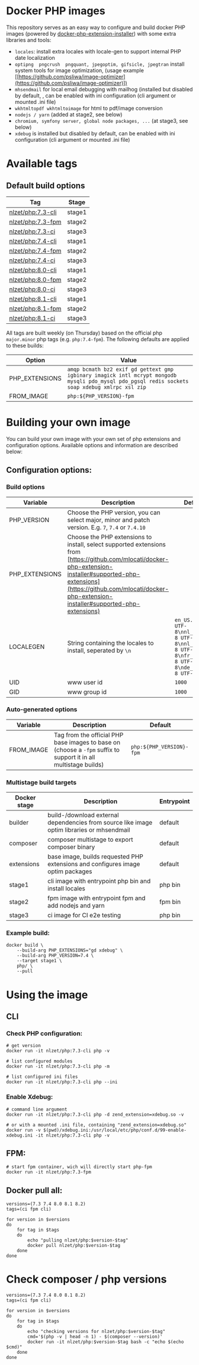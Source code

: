 # Docker PHP images
This repository serves as an easy way to configure and build docker PHP images (powered by [docker-php-extension-installer]([https://github.com/mlocati/docker-php-extension-installer](https://github.com/mlocati/docker-php-extension-installer))) with some extra libraries and tools:
* `locales`: install extra locales with locale-gen to support internal PHP date localization
* `optipng  pngcrush  pngquant, jpegoptim, gifsicle, jpegtran` install system tools for image optimization, (usage example [[https://github.com/psliwa/image-optimizer](https://github.com/psliwa/image-optimizer)])
* `mhsendmail` for local email debugging with mailhog (installed but disabled by default, , can be enabled with ini configuration (cli argument or mounted .ini file)
* `wkhtmltopdf wkhtmltoimage` for html to pdf/image conversion
* `nodejs / yarn` (added at stage2, see below)
* `chromium, symfony server, global node packages, ...` (at stage3, see below)
* `xdebug` is installed but disabled by default, can be enabled with ini configuration (cli argument or mounted .ini file)

# Available tags

## Default build options

| Tag | Stage |
|--|--|
| [nlzet/php:7.3-cli](https://hub.docker.com/r/nlzet/php/tags) | stage1 |
| [nlzet/php:7.3-fpm](https://hub.docker.com/r/nlzet/php/tags) | stage2 |
| [nlzet/php:7.3-ci](https://hub.docker.com/r/nlzet/php/tags) | stage3 |
| [nlzet/php:7.4-cli](https://hub.docker.com/r/nlzet/php/tags) | stage1 |
| [nlzet/php:7.4-fpm](https://hub.docker.com/r/nlzet/php/tags) | stage2 |
| [nlzet/php:7.4-ci](https://hub.docker.com/r/nlzet/php/tags) | stage3 |
| [nlzet/php:8.0-cli](https://hub.docker.com/r/nlzet/php/tags) | stage1 |
| [nlzet/php:8.0-fpm](https://hub.docker.com/r/nlzet/php/tags) | stage2 |
| [nlzet/php:8.0-ci](https://hub.docker.com/r/nlzet/php/tags) | stage3 |
| [nlzet/php:8.1-cli](https://hub.docker.com/r/nlzet/php/tags) | stage1 |
| [nlzet/php:8.1-fpm](https://hub.docker.com/r/nlzet/php/tags) | stage2 |
| [nlzet/php:8.1-ci](https://hub.docker.com/r/nlzet/php/tags) | stage3 |

All tags are built weekly (on Thursday) based on the official php `major.minor` php tags (e.g. `php:7.4-fpm`). The following defaults are applied to these builds:

| Option | Value |
|--|--|
| PHP_EXTENSIONS | `amqp bcmath bz2 exif gd gettext gmp igbinary imagick intl mcrypt mongodb mysqli pdo_mysql pdo_pgsql redis sockets soap xdebug xmlrpc xsl zip` |
| FROM_IMAGE | `php:${PHP_VERSION}-fpm` |
  
# Building your own image  

You can build your own image with your own set of php extensions and configuration options.
Available options and information are described below:

## Configuration options:  
  
### Build options

| Variable | Description | Default | 
|--|--|--|
|PHP_VERSION|Choose the PHP version, you can select major, minor and patch version. E.g. `7`, `7.4` or `7.4.10`| |
|PHP_EXTENSIONS|Choose the PHP extensions to install, select supported extensions from [https://github.com/mlocati/docker-php-extension-installer#supported-php-extensions](https://github.com/mlocati/docker-php-extension-installer#supported-php-extensions)| |
|LOCALEGEN|String containing the locales to install, seperated by `\n`|`en_US.UTF-8 UTF-8\nnl_NL.UTF-8 UTF-8\nnl_BE.UTF-8 UTF-8\nfr_FR.UTF-8 UTF-8\nde_DE.UTF-8 UTF-8`|
|UID| www user id | `1000` |
|GID| www group id | `1000` |

### Auto-generated options

| Variable | Description | Default | 
|--|--|--|
|FROM_IMAGE|Tag from the official PHP base images to base on (choose a `-fpm` suffix to support it in all multistage builds) | `php:${PHP_VERSION}-fpm`|

### Multistage build targets

| Docker stage | Description | Entrypoint |
|--|--|--| 
| builder | build-/download external dependencies from source like image optim libraries or mhsendmail | default |
| composer | composer multistage to export composer binary | default |
| extensions | base image, builds requested PHP extensions and configures image optim packages | default |
| stage1 | cli image with entrypoint php bin and install locales | php bin |
| stage2 | fpm image with entrypoint fpm and add nodejs and yarn | fpm bin |
| stage3 | ci image for CI e2e testing | php bin |
  
### Example build:

    docker build \
	    --build-arg PHP_EXTENSIONS="gd xdebug" \
	    --build-arg PHP_VERSION=7.4 \
	    --target stage1 \
	    php/ \
	    --pull

# Using the image

## CLI

### Check PHP configuration:

    # get version
    docker run -it nlzet/php:7.3-cli php -v
    
    # list configured modules
    docker run -it nlzet/php:7.3-cli php -m
    
    # list configured ini files
    docker run -it nlzet/php:7.3-cli php --ini
    
### Enable Xdebug:
    
    # command line argument
    docker run -it nlzet/php:7.3-cli php -d zend_extension=xdebug.so -v
    
    # or with a mounted .ini file, containing "zend_extension=xdebug.so"
    docker run -v $(pwd)/xdebug.ini:/usr/local/etc/php/conf.d/99-enable-xdebug.ini -it nlzet/php:7.3-cli php -v
    
## FPM:
    
    # start fpm container, wich will directly start php-fpm
    docker run -it nlzet/php:7.3-fpm    

## Docker pull all:

    versions=(7.3 7.4 8.0 8.1 8.2)
    tags=(ci fpm cli)

    for version in $versions
    do
        for tag in $tags
        do
            echo "pulling nlzet/php:$version-$tag"
            docker pull nlzet/php:$version-$tag
        done
    done

# Check composer / php versions

    versions=(7.3 7.4 8.0 8.1 8.2)
    tags=(ci fpm cli)

    for version in $versions
    do
        for tag in $tags
        do
            echo "checking versions for nlzet/php:$version-$tag"
            cmd='$(php -v | head -n 1) - $(composer --version)'
            docker run -it nlzet/php:$version-$tag bash -c "echo $(echo $cmd)"
        done
    done
